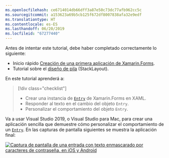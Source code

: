 ```yaml
---
ms.openlocfilehash: ce6714014db66dff3a87e50c73dc77afb962cc5c
ms.sourcegitcommit: a153623a69b5cb125f672df8007838afa32e9edf
ms.translationtype: HT
ms.contentlocale: es-ES
ms.lasthandoff: 06/20/2019
ms.locfileid: "67277440"
---
```

Antes de intentar este tutorial, debe haber completado correctamente lo siguiente:

- Inicio rápido [Creación de una primera aplicación de Xamarin.Forms](~/get-started/first-app/index.md).
- Tutorial sobre el [diseño de pila](~/get-started/tutorials/stacklayout/index.yml) (StackLayout).

En este tutorial aprenderá a:

> [!div class="checklist"]
> - Crear una instancia de [`Entry`](xref:Xamarin.Forms.Entry) de Xamarin.Forms en XAML.
> - Responder al texto en el cambio del objeto `Entry`.
> - Personalizar el comportamiento del objeto `Entry`.

Va a usar Visual Studio 2019, o Visual Studio para Mac, para crear una aplicación sencilla que demuestre cómo personalizar el comportamiento de un [`Entry`](xref:Xamarin.Forms.Entry). En las capturas de pantalla siguientes se muestra la aplicación final:

[![Captura de pantalla de una entrada con texto enmascarado por caracteres de contraseña, en iOS y Android](../images/customize-behavior.png "Entrada con caracteres de contraseña enmascarados")](../images/customize-behavior-large.png#lightbox "Entrada con caracteres de contraseña enmascarados")
